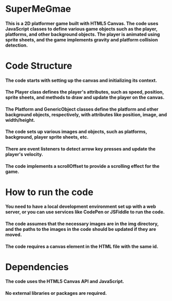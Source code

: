 # SuperMeGmae

#### This is a 2D platformer game built with HTML5 Canvas. The code uses JavaScript classes to define various game objects such as the player, platforms, and other background objects. The player is animated using sprite sheets, and the game implements gravity and platform collision detection.

# Code Structure
#### The code starts with setting up the canvas and initializing its context.
#### The Player class defines the player's attributes, such as speed, position, sprite sheets, and methods to draw and update the player on the canvas.
#### The Platform and GenericObject classes define the platform and other background objects, respectively, with attributes like position, image, and width/height.
#### The code sets up various images and objects, such as platforms, background, player sprite sheets, etc.
#### There are event listeners to detect arrow key presses and update the player's velocity.
#### The code implements a scrollOffset to provide a scrolling effect for the game.
# How to run the code
#### You need to have a local development environment set up with a web server, or you can use services like CodePen or JSFiddle to run the code.
#### The code assumes that the necessary images are in the img directory, and the paths to the images in the code should be updated if they are moved.
#### The code requires a canvas element in the HTML file with the same id.

# Dependencies
#### The code uses the HTML5 Canvas API and JavaScript.
#### No external libraries or packages are required.
